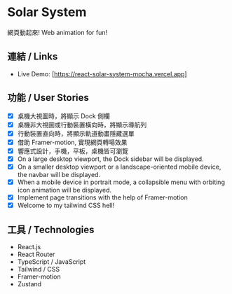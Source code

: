 # Solar System

網頁動起來!
Web animation for fun!

## 連結 / Links

- Live Demo: [https://react-solar-system-mocha.vercel.app]

## 功能 / User Stories

- [x] 桌機大視圖時，將顯示 Dock 側欄
- [x] 桌機非大視圖或行動裝置橫向時，將顯示導航列
- [x] 行動裝置直向時，將顯示軌道動畫隱藏選單
- [x] 借助 Framer-motion, 實現網頁轉場效果
- [x] 響應式設計，手機，平板，桌機皆可瀏覽
- [x] On a large desktop viewport, the Dock sidebar will be displayed.
- [x] On a smaller desktop viewport or a landscape-oriented mobile device,
      the navbar will be displayed.
- [x] When a mobile device in portrait mode, a collapsible menu with orbiting icon animation will be displayed.
- [x] Implement page transitions with the help of Framer-motion
- [x] Welcome to my tailwind CSS hell!

## 工具 / Technologies

- React.js
- React Router
- TypeScript / JavaScript
- Tailwind / CSS
- Framer-motion
- Zustand
